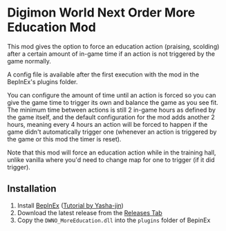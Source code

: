 # Digimon World Next Order More Education Mod

This mod gives the option to force an education action (praising, scolding) after a certain amount of in-game time if an action is not triggered by the game normally.

A config file is available after the first execution with the mod in the BepInEx's plugins folder.

You can configure the amount of time until an action is forced so you can give the game time to trigger its own and balance the game as you see fit. The minimum time between actions is still 2 in-game hours as defined by the game itself, and the default configuration for the mod adds another 2 hours, meaning every 4 hours an action will be forced to happen if the game didn't automatically trigger one (whenever an action is triggered by the game or this mod the timer is reset).

Note that this mod will force an education action while in the training hall, unlike vanilla where you'd need to change map for one to trigger (if it did trigger).

## Installation

1. Install [BepInEx](https://github.com/BepInEx/BepInEx) ([Tutorial by Yasha-jin](https://github.com/Yasha-jin/DWNOModdingGuides/blob/main/Guides/HowToInstallBepInExForDWNO.md))
2. Download the latest release from the [Releases Tab](https://github.com/paulo27ms/DWNO-MoreEducation/releases)
3. Copy the `DWNO_MoreEducation.dll` into the `plugins` folder of BepinEx
